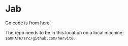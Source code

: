 # Jab

Go code is from [here](www.insertafterfinish.com).

The repo needs to be in this location on a local machine: `$GOPATH/src/github.com/hervit0`.
